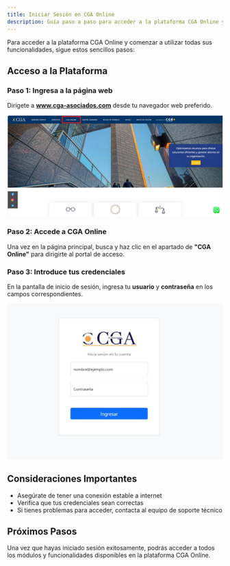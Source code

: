 ```yaml
---
title: Iniciar Sesión en CGA Online
description: Guía paso a paso para acceder a la plataforma CGA Online y comenzar a utilizar todas sus funcionalidades.
---
```



Para acceder a la plataforma CGA Online y comenzar a utilizar todas sus funcionalidades, sigue estos sencillos pasos:

## Acceso a la Plataforma

### Paso 1: Ingresa a la página web
Dirígete a **www.cga-asociados.com** desde tu navegador web preferido.

![Página principal de CGA Asociados](../../../assets/cga-inicio.jpg)

### Paso 2: Accede a CGA Online
Una vez en la página principal, busca y haz clic en el apartado de **"CGA Online"** para dirigirte al portal de acceso.

### Paso 3: Introduce tus credenciales
En la pantalla de inicio de sesión, ingresa tu **usuario** y **contraseña** en los campos correspondientes.

![Pantalla de inicio de sesión CGA Online](../../../assets/sesionInicio.jpg)

## Consideraciones Importantes

- Asegúrate de tener una conexión estable a internet
- Verifica que tus credenciales sean correctas
- Si tienes problemas para acceder, contacta al equipo de soporte técnico

## Próximos Pasos

Una vez que hayas iniciado sesión exitosamente, podrás acceder a todos los módulos y funcionalidades disponibles en la plataforma CGA Online.